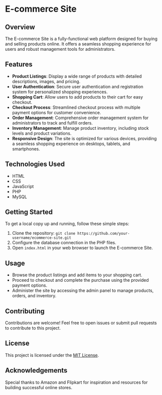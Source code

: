 # E-commerce Site

## Overview

The E-commerce Site is a fully-functional web platform designed for buying and selling products online. It offers a seamless shopping experience for users and robust management tools for administrators.

## Features

- **Product Listings**: Display a wide range of products with detailed descriptions, images, and pricing.
- **User Authentication**: Secure user authentication and registration system for personalized shopping experiences.
- **Shopping Cart**: Allow users to add products to their cart for easy checkout.
- **Checkout Process**: Streamlined checkout process with multiple payment options for customer convenience.
- **Order Management**: Comprehensive order management system for administrators to track and fulfill orders.
- **Inventory Management**: Manage product inventory, including stock levels and product variations.
- **Responsive Design**: The site is optimized for various devices, providing a seamless shopping experience on desktops, tablets, and smartphones.

## Technologies Used

- HTML
- CSS
- JavaScript
- PHP
- MySQL 

## Getting Started

To get a local copy up and running, follow these simple steps:

1. Clone the repository: `git clone https://github.com/your-username/ecommerce-site.git`
2. Configure the database connection in the PHP files.
3. Open `index.html` in your web browser to launch the E-commerce Site.

## Usage

- Browse the product listings and add items to your shopping cart.
- Proceed to checkout and complete the purchase using the provided payment options.
- Administer the site by accessing the admin panel to manage products, orders, and inventory.

## Contributing

Contributions are welcome! Feel free to open issues or submit pull requests to contribute to this project.

## License

This project is licensed under the [MIT License](LICENSE).

## Acknowledgements

Special thanks to Amazon and Flipkart for inspiration and resources for building successful online stores.
